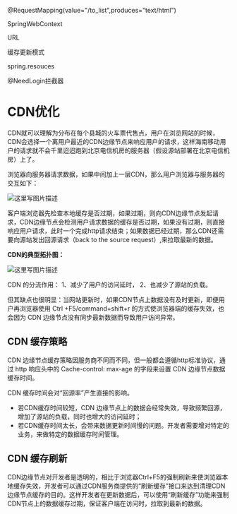 

@RequestMapping(value="/to_list",produces="text/html")

SpringWebContext

URL

缓存更新模式

spring.resouces 

@NeedLogin拦截器

# CDN优化

CDN就可以理解为分布在每个县城的火车票代售点，用户在浏览网站的时候，CDN会选择一个离用户最近的CDN边缘节点来响应用户的请求，这样海南移动用户的请求就不会千里迢迢跑到北京电信机房的服务器（假设源站部署在北京电信机房）上了。

浏览器向服务器请求数据，如果中间加上一层CDN，那么用户浏览器与服务器的交互如下：

![这里写图片描述](https://mccdn.qcloud.com/img5680ff0b3dfc4.png)

客户端浏览器先检查本地缓存是否过期，如果过期，则向CDN边缘节点发起请求，CDN边缘节点会检测用户请求数据的缓存是否过期，如果没有过期，则直接响应用户请求，此时一个完成http请求结束；如果数据已经过期，那么CDN还需要向源站发出回源请求（back to the source request）,来拉取最新的数据。

**CDN的典型拓扑图：**

![这里写图片描述](https://mccdn.qcloud.com/img5680ff38c14d6.png)

CDN 的分流作用： 
1、减少了用户的访问延时， 
2、也减少了源站的负载。

但其缺点也很明显：当网站更新时，如果CDN节点上数据没有及时更新，即便用户再浏览器使用 Ctrl +F5/command+shift+r 的方式使浏览器端的缓存失效，也会因为 CDN 边缘节点没有同步最新数据而导致用户访问异常。

## CDN 缓存策略

CDN 边缘节点缓存策略因服务商不同而不同，但一般都会遵循http标准协议，通过 http 响应头中的 Cache-control: max-age 的字段来设置 CDN 边缘节点数据缓存时间。

CDN 缓存时间会对“回源率”产生直接的影响。

- 若CDN缓存时间较短，CDN 边缘节点上的数据会经常失效，导致频繁回源，增加了源站的负载，同时也增大的访问延时；
- 若CDN缓存时间太长，会带来数据更新时间慢的问题。开发者需要增对特定的业务，来做特定的数据缓存时间管理。

## CDN 缓存刷新

CDN边缘节点对开发者是透明的，相比于浏览器Ctrl+F5的强制刷新来使浏览器本地缓存失效，开发者可以通过CDN服务商提供的“刷新缓存”接口来达到清理CDN边缘节点缓存的目的。这样开发者在更新数据后，可以使用“刷新缓存”功能来强制CDN节点上的数据缓存过期，保证客户端在访问时，拉取到最新的数据。
